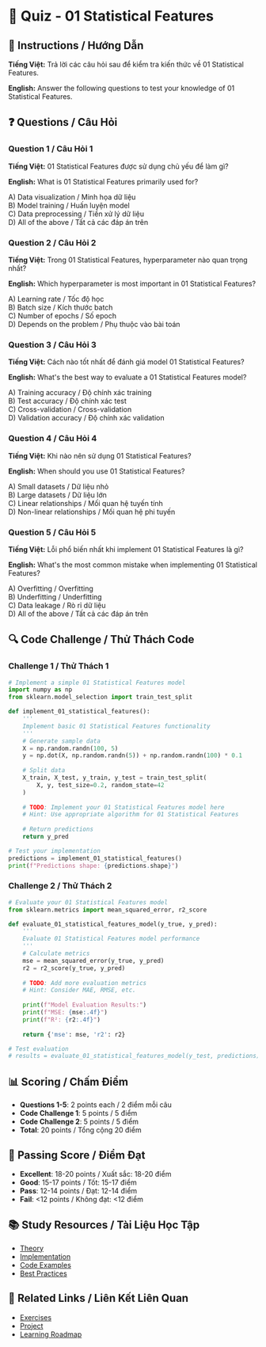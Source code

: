 # 🧠 Quiz - 01 Statistical Features

## 📝 Instructions / Hướng Dẫn

**Tiếng Việt:** Trả lời các câu hỏi sau để kiểm tra kiến thức về 01 Statistical Features.

**English:** Answer the following questions to test your knowledge of 01 Statistical Features.

## ❓ Questions / Câu Hỏi

### Question 1 / Câu Hỏi 1
**Tiếng Việt:** 01 Statistical Features được sử dụng chủ yếu để làm gì?

**English:** What is 01 Statistical Features primarily used for?

A) Data visualization / Minh họa dữ liệu  
B) Model training / Huấn luyện model  
C) Data preprocessing / Tiền xử lý dữ liệu  
D) All of the above / Tất cả các đáp án trên

### Question 2 / Câu Hỏi 2
**Tiếng Việt:** Trong 01 Statistical Features, hyperparameter nào quan trọng nhất?

**English:** Which hyperparameter is most important in 01 Statistical Features?

A) Learning rate / Tốc độ học  
B) Batch size / Kích thước batch  
C) Number of epochs / Số epoch  
D) Depends on the problem / Phụ thuộc vào bài toán

### Question 3 / Câu Hỏi 3
**Tiếng Việt:** Cách nào tốt nhất để đánh giá model 01 Statistical Features?

**English:** What's the best way to evaluate a 01 Statistical Features model?

A) Training accuracy / Độ chính xác training  
B) Test accuracy / Độ chính xác test  
C) Cross-validation / Cross-validation  
D) Validation accuracy / Độ chính xác validation

### Question 4 / Câu Hỏi 4
**Tiếng Việt:** Khi nào nên sử dụng 01 Statistical Features?

**English:** When should you use 01 Statistical Features?

A) Small datasets / Dữ liệu nhỏ  
B) Large datasets / Dữ liệu lớn  
C) Linear relationships / Mối quan hệ tuyến tính  
D) Non-linear relationships / Mối quan hệ phi tuyến

### Question 5 / Câu Hỏi 5
**Tiếng Việt:** Lỗi phổ biến nhất khi implement 01 Statistical Features là gì?

**English:** What's the most common mistake when implementing 01 Statistical Features?

A) Overfitting / Overfitting  
B) Underfitting / Underfitting  
C) Data leakage / Rò rỉ dữ liệu  
D) All of the above / Tất cả các đáp án trên

## 🔍 Code Challenge / Thử Thách Code

### Challenge 1 / Thử Thách 1
```python
# Implement a simple 01 Statistical Features model
import numpy as np
from sklearn.model_selection import train_test_split

def implement_01_statistical_features():
    '''
    Implement basic 01 Statistical Features functionality
    '''
    # Generate sample data
    X = np.random.randn(100, 5)
    y = np.dot(X, np.random.randn(5)) + np.random.randn(100) * 0.1
    
    # Split data
    X_train, X_test, y_train, y_test = train_test_split(
        X, y, test_size=0.2, random_state=42
    )
    
    # TODO: Implement your 01 Statistical Features model here
    # Hint: Use appropriate algorithm for 01 Statistical Features
    
    # Return predictions
    return y_pred

# Test your implementation
predictions = implement_01_statistical_features()
print(f"Predictions shape: {predictions.shape}")
```

### Challenge 2 / Thử Thách 2
```python
# Evaluate your 01 Statistical Features model
from sklearn.metrics import mean_squared_error, r2_score

def evaluate_01_statistical_features_model(y_true, y_pred):
    '''
    Evaluate 01 Statistical Features model performance
    '''
    # Calculate metrics
    mse = mean_squared_error(y_true, y_pred)
    r2 = r2_score(y_true, y_pred)
    
    # TODO: Add more evaluation metrics
    # Hint: Consider MAE, RMSE, etc.
    
    print(f"Model Evaluation Results:")
    print(f"MSE: {mse:.4f}")
    print(f"R²: {r2:.4f}")
    
    return {'mse': mse, 'r2': r2}

# Test evaluation
# results = evaluate_01_statistical_features_model(y_test, predictions)
```

## 📊 Scoring / Chấm Điểm

- **Questions 1-5**: 2 points each / 2 điểm mỗi câu
- **Code Challenge 1**: 5 points / 5 điểm
- **Code Challenge 2**: 5 points / 5 điểm
- **Total**: 20 points / Tổng cộng 20 điểm

## 🎯 Passing Score / Điểm Đạt

- **Excellent**: 18-20 points / Xuất sắc: 18-20 điểm
- **Good**: 15-17 points / Tốt: 15-17 điểm  
- **Pass**: 12-14 points / Đạt: 12-14 điểm
- **Fail**: <12 points / Không đạt: <12 điểm

## 📚 Study Resources / Tài Liệu Học Tập

- [Theory](./THEORY_01_statistical_features.md)
- [Implementation](./IMPLEMENTATION_01_statistical_features.md)
- [Code Examples](./CODE_EXAMPLES_01_statistical_features.md)
- [Best Practices](./BEST_PRACTICES_01_statistical_features.md)

## 🔗 Related Links / Liên Kết Liên Quan

- [Exercises](./EXERCISES_01_statistical_features.md)
- [Project](./PROJECT_01_statistical_features.md)
- [Learning Roadmap](./LEARNING_ROADMAP_01_statistical_features.md)
